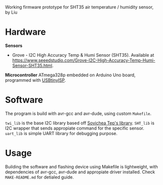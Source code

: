 Working firmware prototype for SHT35 air temperature / humidity sensor, by Liu

# Hardware
**Sensors**
- Grove - I2C High Accuracy Temp & Humi Sensor (SHT35). Available at https://www.seeedstudio.com/Grove-I2C-High-Accuracy-Temp-Humi-Sensor-SHT35.html.

**Microcontroller**
ATmega328p embedded on Arduino Uno board, programmed with [USBtinyISP](https://learn.adafruit.com/usbtinyisp).

# Software
The program is build with avr-gcc and avr-dude, using custom `Makefile`. 

`twi_lib` is the base I2C library based off [Sovichea Tep's library](https://github.com/Sovichea/avr-i2c-library).
`SHT_lib` is I2C wrapper that sends appropiate command for the specific sensor.
`uart_lib` is simple UART library for debugging purpose.

# Usage
Building the software and flashing device using Makefile is lightweight, with dependencies of avr-gcc, avr-dude and appropiate driver installed. Check `MAKE-README.md` for detialed guide.
